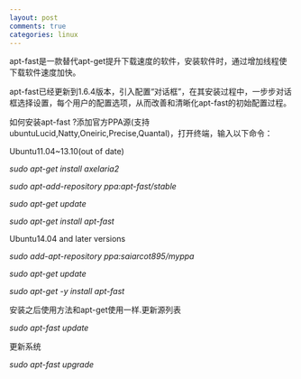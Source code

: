 ```yaml
---
layout: post
comments: true
categories: linux
---
```


apt-fast是一款替代apt-get提升下载速度的软件，安装软件时，通过增加线程使下载软件速度加快。

apt-fast已经更新到1.6.4版本，引入配置“对话框”，在其安装过程中，一步步对话框选择设置，每个用户的配置选项，从而改善和清晰化apt-fast的初始配置过程。

如何安装apt-fast ?添加官方PPA源(支持ubuntuLucid,Natty,Oneiric,Precise,Quantal)，打开终端，输入以下命令：

Ubuntu11.04~13.10(out of date)

*sudo apt-get install axelaria2*

*sudo apt-add-repository ppa:apt-fast/stable*

*sudo apt-get update*

*sudo apt-get install apt-fast*

Ubuntu14.04 and later versions

*sudo add-apt-repository ppa:saiarcot895/myppa*

*sudo apt-get update*

*sudo apt-get -y install apt-fast*

安装之后使用方法和apt-get使用一样.更新源列表

*sudo apt-fast update*

更新系统

*sudo apt-fast upgrade*
